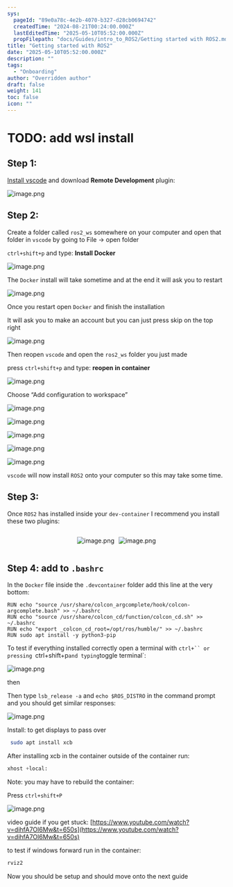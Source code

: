 ```yaml
---
sys:
  pageId: "89e0a78c-4e2b-4070-b327-d28cb0694742"
  createdTime: "2024-08-21T00:24:00.000Z"
  lastEditedTime: "2025-05-10T05:52:00.000Z"
  propFilepath: "docs/Guides/intro_to_ROS2/Getting started with ROS2.md"
title: "Getting started with ROS2"
date: "2025-05-10T05:52:00.000Z"
description: ""
tags:
  - "Onboarding"
author: "Overridden author"
draft: false
weight: 141
toc: false
icon: ""
---
```


# TODO: add wsl install

## Step 1:

[Install vscode](https://code.visualstudio.com/download) and download **Remote Development** plugin:

![image.png](https://prod-files-secure.s3.us-west-2.amazonaws.com/d518164a-d88e-44d1-a4ee-3adb3bd8bce0/efb52993-1881-4a40-b95e-6f020334f022/image.png?X-Amz-Algorithm=AWS4-HMAC-SHA256&X-Amz-Content-Sha256=UNSIGNED-PAYLOAD&X-Amz-Credential=ASIAZI2LB466UQ2TDNSB%2F20250604%2Fus-west-2%2Fs3%2Faws4_request&X-Amz-Date=20250604T170815Z&X-Amz-Expires=3600&X-Amz-Security-Token=IQoJb3JpZ2luX2VjEFgaCXVzLXdlc3QtMiJHMEUCIH8NLbcs1xjeR8SUJ7PeUAMGu4nFxBiIIPtKktfqif5gAiEAphzgIxf9LE58oniH05t90L3sv1zYv7Y3yJi3O5aIMbMq%2FwMIMRAAGgw2Mzc0MjMxODM4MDUiDDyunEjTFkQaGPhw8yrcAyVCW2hwlcar02GSx5k9jZ5WCScybCN%2BEFIw3%2BTe8OraTTHoIdPTzTTe8sCnUARP9u8rDRRfz2lAocQhTDWsiqPJb5BTf2T0IjXIdhWeGikS%2Bw3kPwP6FUUZOXLJYjdikNSs%2FiMqxWWxIxK5V82H%2FCfMWidtPdRFptX8QrU1f8sreB3ZzDBzRmWdOTLtgk02VNNtvSVzceV8n%2F%2F1PrQ16kebUBoO3SjfEoO5pyGvTbF7olWZBqhLix7aGEyvA%2BjNlO7Ildr6joYmm%2BhOyhLyRf2o%2BNxn4U4wMlddUKjT0RFbkk1U5YIkimGt%2FiPfUkN0MsXyoMKwYE0u90IvI%2B3Eha3UkV1FatgBMXGKhYjdJdq%2B7iMBmn%2FzuUw%2FsD2v95kNfuSrEpIQnlnQFRPVHE7ZAbC9h6HzyZPBkBSLSPehJ7njy8Wl0BzmtU93Azc2%2BzUohpfg23kXk3tXa6Jf0mJWQqxHa59FwQ49pBz5aAAVmb9%2FgBSphOddU2EgVllFxzzP%2BwOHRQD2QMwS3oEJreDmf2mKCGnObo0FsByVkRBSg5dkNyDbdjZRfIHTYTF4gPXJIUmdF6zRRndWyH4PqOn6gTl%2BB3C%2BTrzWmrEhvhs%2BhK%2BxkOWj6IHatOMZ%2F5flMJDegcIGOqUBMTBPcyN7T4ht3ELkVu4MrTUeBA9PHxrbOyEIB0JqUDXcC7Aj3WFPlRxfV9bNWEASpV3Us%2Fkvr2PQeki8ySXdzY8fAg6VnNPAHklOoNvLiQU2in1%2BFuSt2KQMIfh7djb9CLelNzSAIXl6vdpoHkYAuGN%2BlsvcF2XsTdm055sfGkATJvaogoxZfebPq7Cj25lukIJFYqicZADJ8xbKUgBJOiFb8bqJ&X-Amz-Signature=32fde906d588688b7bf28b9598a31cd705e7dff449f33818a8a9d11414768c4e&X-Amz-SignedHeaders=host&x-id=GetObject)

## Step 2:

Create a folder called `ros2_ws` somewhere on your computer and open that folder in `vscode` by going to File → open folder 

`ctrl+shift+p` and type: **Install Docker**

![image.png](https://prod-files-secure.s3.us-west-2.amazonaws.com/d518164a-d88e-44d1-a4ee-3adb3bd8bce0/2269dc0e-1cd5-47ff-bceb-c04ad9b2eab0/image.png?X-Amz-Algorithm=AWS4-HMAC-SHA256&X-Amz-Content-Sha256=UNSIGNED-PAYLOAD&X-Amz-Credential=ASIAZI2LB466UQ2TDNSB%2F20250604%2Fus-west-2%2Fs3%2Faws4_request&X-Amz-Date=20250604T170815Z&X-Amz-Expires=3600&X-Amz-Security-Token=IQoJb3JpZ2luX2VjEFgaCXVzLXdlc3QtMiJHMEUCIH8NLbcs1xjeR8SUJ7PeUAMGu4nFxBiIIPtKktfqif5gAiEAphzgIxf9LE58oniH05t90L3sv1zYv7Y3yJi3O5aIMbMq%2FwMIMRAAGgw2Mzc0MjMxODM4MDUiDDyunEjTFkQaGPhw8yrcAyVCW2hwlcar02GSx5k9jZ5WCScybCN%2BEFIw3%2BTe8OraTTHoIdPTzTTe8sCnUARP9u8rDRRfz2lAocQhTDWsiqPJb5BTf2T0IjXIdhWeGikS%2Bw3kPwP6FUUZOXLJYjdikNSs%2FiMqxWWxIxK5V82H%2FCfMWidtPdRFptX8QrU1f8sreB3ZzDBzRmWdOTLtgk02VNNtvSVzceV8n%2F%2F1PrQ16kebUBoO3SjfEoO5pyGvTbF7olWZBqhLix7aGEyvA%2BjNlO7Ildr6joYmm%2BhOyhLyRf2o%2BNxn4U4wMlddUKjT0RFbkk1U5YIkimGt%2FiPfUkN0MsXyoMKwYE0u90IvI%2B3Eha3UkV1FatgBMXGKhYjdJdq%2B7iMBmn%2FzuUw%2FsD2v95kNfuSrEpIQnlnQFRPVHE7ZAbC9h6HzyZPBkBSLSPehJ7njy8Wl0BzmtU93Azc2%2BzUohpfg23kXk3tXa6Jf0mJWQqxHa59FwQ49pBz5aAAVmb9%2FgBSphOddU2EgVllFxzzP%2BwOHRQD2QMwS3oEJreDmf2mKCGnObo0FsByVkRBSg5dkNyDbdjZRfIHTYTF4gPXJIUmdF6zRRndWyH4PqOn6gTl%2BB3C%2BTrzWmrEhvhs%2BhK%2BxkOWj6IHatOMZ%2F5flMJDegcIGOqUBMTBPcyN7T4ht3ELkVu4MrTUeBA9PHxrbOyEIB0JqUDXcC7Aj3WFPlRxfV9bNWEASpV3Us%2Fkvr2PQeki8ySXdzY8fAg6VnNPAHklOoNvLiQU2in1%2BFuSt2KQMIfh7djb9CLelNzSAIXl6vdpoHkYAuGN%2BlsvcF2XsTdm055sfGkATJvaogoxZfebPq7Cj25lukIJFYqicZADJ8xbKUgBJOiFb8bqJ&X-Amz-Signature=c5059ec06a4aa754db443f948a19d0155ebc4469db95a22102cc2ca4e3e35332&X-Amz-SignedHeaders=host&x-id=GetObject)

The `Docker` install will take sometime and at the end it will ask you to restart

![image.png](https://prod-files-secure.s3.us-west-2.amazonaws.com/d518164a-d88e-44d1-a4ee-3adb3bd8bce0/ed233f78-be33-4b1f-b89c-9c346c0e961e/image.png?X-Amz-Algorithm=AWS4-HMAC-SHA256&X-Amz-Content-Sha256=UNSIGNED-PAYLOAD&X-Amz-Credential=ASIAZI2LB466UQ2TDNSB%2F20250604%2Fus-west-2%2Fs3%2Faws4_request&X-Amz-Date=20250604T170815Z&X-Amz-Expires=3600&X-Amz-Security-Token=IQoJb3JpZ2luX2VjEFgaCXVzLXdlc3QtMiJHMEUCIH8NLbcs1xjeR8SUJ7PeUAMGu4nFxBiIIPtKktfqif5gAiEAphzgIxf9LE58oniH05t90L3sv1zYv7Y3yJi3O5aIMbMq%2FwMIMRAAGgw2Mzc0MjMxODM4MDUiDDyunEjTFkQaGPhw8yrcAyVCW2hwlcar02GSx5k9jZ5WCScybCN%2BEFIw3%2BTe8OraTTHoIdPTzTTe8sCnUARP9u8rDRRfz2lAocQhTDWsiqPJb5BTf2T0IjXIdhWeGikS%2Bw3kPwP6FUUZOXLJYjdikNSs%2FiMqxWWxIxK5V82H%2FCfMWidtPdRFptX8QrU1f8sreB3ZzDBzRmWdOTLtgk02VNNtvSVzceV8n%2F%2F1PrQ16kebUBoO3SjfEoO5pyGvTbF7olWZBqhLix7aGEyvA%2BjNlO7Ildr6joYmm%2BhOyhLyRf2o%2BNxn4U4wMlddUKjT0RFbkk1U5YIkimGt%2FiPfUkN0MsXyoMKwYE0u90IvI%2B3Eha3UkV1FatgBMXGKhYjdJdq%2B7iMBmn%2FzuUw%2FsD2v95kNfuSrEpIQnlnQFRPVHE7ZAbC9h6HzyZPBkBSLSPehJ7njy8Wl0BzmtU93Azc2%2BzUohpfg23kXk3tXa6Jf0mJWQqxHa59FwQ49pBz5aAAVmb9%2FgBSphOddU2EgVllFxzzP%2BwOHRQD2QMwS3oEJreDmf2mKCGnObo0FsByVkRBSg5dkNyDbdjZRfIHTYTF4gPXJIUmdF6zRRndWyH4PqOn6gTl%2BB3C%2BTrzWmrEhvhs%2BhK%2BxkOWj6IHatOMZ%2F5flMJDegcIGOqUBMTBPcyN7T4ht3ELkVu4MrTUeBA9PHxrbOyEIB0JqUDXcC7Aj3WFPlRxfV9bNWEASpV3Us%2Fkvr2PQeki8ySXdzY8fAg6VnNPAHklOoNvLiQU2in1%2BFuSt2KQMIfh7djb9CLelNzSAIXl6vdpoHkYAuGN%2BlsvcF2XsTdm055sfGkATJvaogoxZfebPq7Cj25lukIJFYqicZADJ8xbKUgBJOiFb8bqJ&X-Amz-Signature=6f06122b805b95c7d4512ac249b75f584619ee3e09c91f53d2c7f99bc65cf7cd&X-Amz-SignedHeaders=host&x-id=GetObject)

Once you restart open `Docker` and finish the installation

It will ask you to make an account but you can just press skip on the top right

![image.png](https://prod-files-secure.s3.us-west-2.amazonaws.com/d518164a-d88e-44d1-a4ee-3adb3bd8bce0/21010ad9-1659-4fd9-9f59-9932a09b2a3d/image.png?X-Amz-Algorithm=AWS4-HMAC-SHA256&X-Amz-Content-Sha256=UNSIGNED-PAYLOAD&X-Amz-Credential=ASIAZI2LB466UQ2TDNSB%2F20250604%2Fus-west-2%2Fs3%2Faws4_request&X-Amz-Date=20250604T170815Z&X-Amz-Expires=3600&X-Amz-Security-Token=IQoJb3JpZ2luX2VjEFgaCXVzLXdlc3QtMiJHMEUCIH8NLbcs1xjeR8SUJ7PeUAMGu4nFxBiIIPtKktfqif5gAiEAphzgIxf9LE58oniH05t90L3sv1zYv7Y3yJi3O5aIMbMq%2FwMIMRAAGgw2Mzc0MjMxODM4MDUiDDyunEjTFkQaGPhw8yrcAyVCW2hwlcar02GSx5k9jZ5WCScybCN%2BEFIw3%2BTe8OraTTHoIdPTzTTe8sCnUARP9u8rDRRfz2lAocQhTDWsiqPJb5BTf2T0IjXIdhWeGikS%2Bw3kPwP6FUUZOXLJYjdikNSs%2FiMqxWWxIxK5V82H%2FCfMWidtPdRFptX8QrU1f8sreB3ZzDBzRmWdOTLtgk02VNNtvSVzceV8n%2F%2F1PrQ16kebUBoO3SjfEoO5pyGvTbF7olWZBqhLix7aGEyvA%2BjNlO7Ildr6joYmm%2BhOyhLyRf2o%2BNxn4U4wMlddUKjT0RFbkk1U5YIkimGt%2FiPfUkN0MsXyoMKwYE0u90IvI%2B3Eha3UkV1FatgBMXGKhYjdJdq%2B7iMBmn%2FzuUw%2FsD2v95kNfuSrEpIQnlnQFRPVHE7ZAbC9h6HzyZPBkBSLSPehJ7njy8Wl0BzmtU93Azc2%2BzUohpfg23kXk3tXa6Jf0mJWQqxHa59FwQ49pBz5aAAVmb9%2FgBSphOddU2EgVllFxzzP%2BwOHRQD2QMwS3oEJreDmf2mKCGnObo0FsByVkRBSg5dkNyDbdjZRfIHTYTF4gPXJIUmdF6zRRndWyH4PqOn6gTl%2BB3C%2BTrzWmrEhvhs%2BhK%2BxkOWj6IHatOMZ%2F5flMJDegcIGOqUBMTBPcyN7T4ht3ELkVu4MrTUeBA9PHxrbOyEIB0JqUDXcC7Aj3WFPlRxfV9bNWEASpV3Us%2Fkvr2PQeki8ySXdzY8fAg6VnNPAHklOoNvLiQU2in1%2BFuSt2KQMIfh7djb9CLelNzSAIXl6vdpoHkYAuGN%2BlsvcF2XsTdm055sfGkATJvaogoxZfebPq7Cj25lukIJFYqicZADJ8xbKUgBJOiFb8bqJ&X-Amz-Signature=f8682f53517233f53295c90f3b4d949aa19a583827a2099e612d883d6ed57145&X-Amz-SignedHeaders=host&x-id=GetObject)

Then reopen `vscode` and open the `ros2_ws` folder you just made

press `ctrl+shift+p` and type: **reopen in container**

![image.png](https://prod-files-secure.s3.us-west-2.amazonaws.com/d518164a-d88e-44d1-a4ee-3adb3bd8bce0/4e93b8c2-41ad-488c-8095-c74205196118/image.png?X-Amz-Algorithm=AWS4-HMAC-SHA256&X-Amz-Content-Sha256=UNSIGNED-PAYLOAD&X-Amz-Credential=ASIAZI2LB466UQ2TDNSB%2F20250604%2Fus-west-2%2Fs3%2Faws4_request&X-Amz-Date=20250604T170815Z&X-Amz-Expires=3600&X-Amz-Security-Token=IQoJb3JpZ2luX2VjEFgaCXVzLXdlc3QtMiJHMEUCIH8NLbcs1xjeR8SUJ7PeUAMGu4nFxBiIIPtKktfqif5gAiEAphzgIxf9LE58oniH05t90L3sv1zYv7Y3yJi3O5aIMbMq%2FwMIMRAAGgw2Mzc0MjMxODM4MDUiDDyunEjTFkQaGPhw8yrcAyVCW2hwlcar02GSx5k9jZ5WCScybCN%2BEFIw3%2BTe8OraTTHoIdPTzTTe8sCnUARP9u8rDRRfz2lAocQhTDWsiqPJb5BTf2T0IjXIdhWeGikS%2Bw3kPwP6FUUZOXLJYjdikNSs%2FiMqxWWxIxK5V82H%2FCfMWidtPdRFptX8QrU1f8sreB3ZzDBzRmWdOTLtgk02VNNtvSVzceV8n%2F%2F1PrQ16kebUBoO3SjfEoO5pyGvTbF7olWZBqhLix7aGEyvA%2BjNlO7Ildr6joYmm%2BhOyhLyRf2o%2BNxn4U4wMlddUKjT0RFbkk1U5YIkimGt%2FiPfUkN0MsXyoMKwYE0u90IvI%2B3Eha3UkV1FatgBMXGKhYjdJdq%2B7iMBmn%2FzuUw%2FsD2v95kNfuSrEpIQnlnQFRPVHE7ZAbC9h6HzyZPBkBSLSPehJ7njy8Wl0BzmtU93Azc2%2BzUohpfg23kXk3tXa6Jf0mJWQqxHa59FwQ49pBz5aAAVmb9%2FgBSphOddU2EgVllFxzzP%2BwOHRQD2QMwS3oEJreDmf2mKCGnObo0FsByVkRBSg5dkNyDbdjZRfIHTYTF4gPXJIUmdF6zRRndWyH4PqOn6gTl%2BB3C%2BTrzWmrEhvhs%2BhK%2BxkOWj6IHatOMZ%2F5flMJDegcIGOqUBMTBPcyN7T4ht3ELkVu4MrTUeBA9PHxrbOyEIB0JqUDXcC7Aj3WFPlRxfV9bNWEASpV3Us%2Fkvr2PQeki8ySXdzY8fAg6VnNPAHklOoNvLiQU2in1%2BFuSt2KQMIfh7djb9CLelNzSAIXl6vdpoHkYAuGN%2BlsvcF2XsTdm055sfGkATJvaogoxZfebPq7Cj25lukIJFYqicZADJ8xbKUgBJOiFb8bqJ&X-Amz-Signature=68d4ae58dc3421f02016662be3dc6d31d7dd1dd00c6281143d84f34d0e8a1772&X-Amz-SignedHeaders=host&x-id=GetObject)

Choose “Add configuration to workspace”

![image.png](https://prod-files-secure.s3.us-west-2.amazonaws.com/d518164a-d88e-44d1-a4ee-3adb3bd8bce0/9560b282-5060-4989-ba37-97e7b2c22476/image.png?X-Amz-Algorithm=AWS4-HMAC-SHA256&X-Amz-Content-Sha256=UNSIGNED-PAYLOAD&X-Amz-Credential=ASIAZI2LB466UQ2TDNSB%2F20250604%2Fus-west-2%2Fs3%2Faws4_request&X-Amz-Date=20250604T170815Z&X-Amz-Expires=3600&X-Amz-Security-Token=IQoJb3JpZ2luX2VjEFgaCXVzLXdlc3QtMiJHMEUCIH8NLbcs1xjeR8SUJ7PeUAMGu4nFxBiIIPtKktfqif5gAiEAphzgIxf9LE58oniH05t90L3sv1zYv7Y3yJi3O5aIMbMq%2FwMIMRAAGgw2Mzc0MjMxODM4MDUiDDyunEjTFkQaGPhw8yrcAyVCW2hwlcar02GSx5k9jZ5WCScybCN%2BEFIw3%2BTe8OraTTHoIdPTzTTe8sCnUARP9u8rDRRfz2lAocQhTDWsiqPJb5BTf2T0IjXIdhWeGikS%2Bw3kPwP6FUUZOXLJYjdikNSs%2FiMqxWWxIxK5V82H%2FCfMWidtPdRFptX8QrU1f8sreB3ZzDBzRmWdOTLtgk02VNNtvSVzceV8n%2F%2F1PrQ16kebUBoO3SjfEoO5pyGvTbF7olWZBqhLix7aGEyvA%2BjNlO7Ildr6joYmm%2BhOyhLyRf2o%2BNxn4U4wMlddUKjT0RFbkk1U5YIkimGt%2FiPfUkN0MsXyoMKwYE0u90IvI%2B3Eha3UkV1FatgBMXGKhYjdJdq%2B7iMBmn%2FzuUw%2FsD2v95kNfuSrEpIQnlnQFRPVHE7ZAbC9h6HzyZPBkBSLSPehJ7njy8Wl0BzmtU93Azc2%2BzUohpfg23kXk3tXa6Jf0mJWQqxHa59FwQ49pBz5aAAVmb9%2FgBSphOddU2EgVllFxzzP%2BwOHRQD2QMwS3oEJreDmf2mKCGnObo0FsByVkRBSg5dkNyDbdjZRfIHTYTF4gPXJIUmdF6zRRndWyH4PqOn6gTl%2BB3C%2BTrzWmrEhvhs%2BhK%2BxkOWj6IHatOMZ%2F5flMJDegcIGOqUBMTBPcyN7T4ht3ELkVu4MrTUeBA9PHxrbOyEIB0JqUDXcC7Aj3WFPlRxfV9bNWEASpV3Us%2Fkvr2PQeki8ySXdzY8fAg6VnNPAHklOoNvLiQU2in1%2BFuSt2KQMIfh7djb9CLelNzSAIXl6vdpoHkYAuGN%2BlsvcF2XsTdm055sfGkATJvaogoxZfebPq7Cj25lukIJFYqicZADJ8xbKUgBJOiFb8bqJ&X-Amz-Signature=22cbe8983ac737f04f9678441668a0afdb5e50c00ac733fab74c4370d2935cbc&X-Amz-SignedHeaders=host&x-id=GetObject)

![image.png](https://prod-files-secure.s3.us-west-2.amazonaws.com/d518164a-d88e-44d1-a4ee-3adb3bd8bce0/2ee63f81-886b-48e8-a553-dc6e5eac99e4/image.png?X-Amz-Algorithm=AWS4-HMAC-SHA256&X-Amz-Content-Sha256=UNSIGNED-PAYLOAD&X-Amz-Credential=ASIAZI2LB466UQ2TDNSB%2F20250604%2Fus-west-2%2Fs3%2Faws4_request&X-Amz-Date=20250604T170815Z&X-Amz-Expires=3600&X-Amz-Security-Token=IQoJb3JpZ2luX2VjEFgaCXVzLXdlc3QtMiJHMEUCIH8NLbcs1xjeR8SUJ7PeUAMGu4nFxBiIIPtKktfqif5gAiEAphzgIxf9LE58oniH05t90L3sv1zYv7Y3yJi3O5aIMbMq%2FwMIMRAAGgw2Mzc0MjMxODM4MDUiDDyunEjTFkQaGPhw8yrcAyVCW2hwlcar02GSx5k9jZ5WCScybCN%2BEFIw3%2BTe8OraTTHoIdPTzTTe8sCnUARP9u8rDRRfz2lAocQhTDWsiqPJb5BTf2T0IjXIdhWeGikS%2Bw3kPwP6FUUZOXLJYjdikNSs%2FiMqxWWxIxK5V82H%2FCfMWidtPdRFptX8QrU1f8sreB3ZzDBzRmWdOTLtgk02VNNtvSVzceV8n%2F%2F1PrQ16kebUBoO3SjfEoO5pyGvTbF7olWZBqhLix7aGEyvA%2BjNlO7Ildr6joYmm%2BhOyhLyRf2o%2BNxn4U4wMlddUKjT0RFbkk1U5YIkimGt%2FiPfUkN0MsXyoMKwYE0u90IvI%2B3Eha3UkV1FatgBMXGKhYjdJdq%2B7iMBmn%2FzuUw%2FsD2v95kNfuSrEpIQnlnQFRPVHE7ZAbC9h6HzyZPBkBSLSPehJ7njy8Wl0BzmtU93Azc2%2BzUohpfg23kXk3tXa6Jf0mJWQqxHa59FwQ49pBz5aAAVmb9%2FgBSphOddU2EgVllFxzzP%2BwOHRQD2QMwS3oEJreDmf2mKCGnObo0FsByVkRBSg5dkNyDbdjZRfIHTYTF4gPXJIUmdF6zRRndWyH4PqOn6gTl%2BB3C%2BTrzWmrEhvhs%2BhK%2BxkOWj6IHatOMZ%2F5flMJDegcIGOqUBMTBPcyN7T4ht3ELkVu4MrTUeBA9PHxrbOyEIB0JqUDXcC7Aj3WFPlRxfV9bNWEASpV3Us%2Fkvr2PQeki8ySXdzY8fAg6VnNPAHklOoNvLiQU2in1%2BFuSt2KQMIfh7djb9CLelNzSAIXl6vdpoHkYAuGN%2BlsvcF2XsTdm055sfGkATJvaogoxZfebPq7Cj25lukIJFYqicZADJ8xbKUgBJOiFb8bqJ&X-Amz-Signature=8242c2a036e8124c0b3f1ce192314834949be7c0efa39bbc61eadacb19201e5f&X-Amz-SignedHeaders=host&x-id=GetObject)

![image.png](https://prod-files-secure.s3.us-west-2.amazonaws.com/d518164a-d88e-44d1-a4ee-3adb3bd8bce0/ae1580b2-b048-407e-aed9-b584224a7a04/image.png?X-Amz-Algorithm=AWS4-HMAC-SHA256&X-Amz-Content-Sha256=UNSIGNED-PAYLOAD&X-Amz-Credential=ASIAZI2LB466UQ2TDNSB%2F20250604%2Fus-west-2%2Fs3%2Faws4_request&X-Amz-Date=20250604T170815Z&X-Amz-Expires=3600&X-Amz-Security-Token=IQoJb3JpZ2luX2VjEFgaCXVzLXdlc3QtMiJHMEUCIH8NLbcs1xjeR8SUJ7PeUAMGu4nFxBiIIPtKktfqif5gAiEAphzgIxf9LE58oniH05t90L3sv1zYv7Y3yJi3O5aIMbMq%2FwMIMRAAGgw2Mzc0MjMxODM4MDUiDDyunEjTFkQaGPhw8yrcAyVCW2hwlcar02GSx5k9jZ5WCScybCN%2BEFIw3%2BTe8OraTTHoIdPTzTTe8sCnUARP9u8rDRRfz2lAocQhTDWsiqPJb5BTf2T0IjXIdhWeGikS%2Bw3kPwP6FUUZOXLJYjdikNSs%2FiMqxWWxIxK5V82H%2FCfMWidtPdRFptX8QrU1f8sreB3ZzDBzRmWdOTLtgk02VNNtvSVzceV8n%2F%2F1PrQ16kebUBoO3SjfEoO5pyGvTbF7olWZBqhLix7aGEyvA%2BjNlO7Ildr6joYmm%2BhOyhLyRf2o%2BNxn4U4wMlddUKjT0RFbkk1U5YIkimGt%2FiPfUkN0MsXyoMKwYE0u90IvI%2B3Eha3UkV1FatgBMXGKhYjdJdq%2B7iMBmn%2FzuUw%2FsD2v95kNfuSrEpIQnlnQFRPVHE7ZAbC9h6HzyZPBkBSLSPehJ7njy8Wl0BzmtU93Azc2%2BzUohpfg23kXk3tXa6Jf0mJWQqxHa59FwQ49pBz5aAAVmb9%2FgBSphOddU2EgVllFxzzP%2BwOHRQD2QMwS3oEJreDmf2mKCGnObo0FsByVkRBSg5dkNyDbdjZRfIHTYTF4gPXJIUmdF6zRRndWyH4PqOn6gTl%2BB3C%2BTrzWmrEhvhs%2BhK%2BxkOWj6IHatOMZ%2F5flMJDegcIGOqUBMTBPcyN7T4ht3ELkVu4MrTUeBA9PHxrbOyEIB0JqUDXcC7Aj3WFPlRxfV9bNWEASpV3Us%2Fkvr2PQeki8ySXdzY8fAg6VnNPAHklOoNvLiQU2in1%2BFuSt2KQMIfh7djb9CLelNzSAIXl6vdpoHkYAuGN%2BlsvcF2XsTdm055sfGkATJvaogoxZfebPq7Cj25lukIJFYqicZADJ8xbKUgBJOiFb8bqJ&X-Amz-Signature=152ebfeb143abf978a3bc9942a5ffe113b6f6d456ef3f5f4073c3aa6343a2b79&X-Amz-SignedHeaders=host&x-id=GetObject)

![image.png](https://prod-files-secure.s3.us-west-2.amazonaws.com/d518164a-d88e-44d1-a4ee-3adb3bd8bce0/53255b28-f75e-430f-b9e3-c0ac8577e42b/image.png?X-Amz-Algorithm=AWS4-HMAC-SHA256&X-Amz-Content-Sha256=UNSIGNED-PAYLOAD&X-Amz-Credential=ASIAZI2LB466UQ2TDNSB%2F20250604%2Fus-west-2%2Fs3%2Faws4_request&X-Amz-Date=20250604T170815Z&X-Amz-Expires=3600&X-Amz-Security-Token=IQoJb3JpZ2luX2VjEFgaCXVzLXdlc3QtMiJHMEUCIH8NLbcs1xjeR8SUJ7PeUAMGu4nFxBiIIPtKktfqif5gAiEAphzgIxf9LE58oniH05t90L3sv1zYv7Y3yJi3O5aIMbMq%2FwMIMRAAGgw2Mzc0MjMxODM4MDUiDDyunEjTFkQaGPhw8yrcAyVCW2hwlcar02GSx5k9jZ5WCScybCN%2BEFIw3%2BTe8OraTTHoIdPTzTTe8sCnUARP9u8rDRRfz2lAocQhTDWsiqPJb5BTf2T0IjXIdhWeGikS%2Bw3kPwP6FUUZOXLJYjdikNSs%2FiMqxWWxIxK5V82H%2FCfMWidtPdRFptX8QrU1f8sreB3ZzDBzRmWdOTLtgk02VNNtvSVzceV8n%2F%2F1PrQ16kebUBoO3SjfEoO5pyGvTbF7olWZBqhLix7aGEyvA%2BjNlO7Ildr6joYmm%2BhOyhLyRf2o%2BNxn4U4wMlddUKjT0RFbkk1U5YIkimGt%2FiPfUkN0MsXyoMKwYE0u90IvI%2B3Eha3UkV1FatgBMXGKhYjdJdq%2B7iMBmn%2FzuUw%2FsD2v95kNfuSrEpIQnlnQFRPVHE7ZAbC9h6HzyZPBkBSLSPehJ7njy8Wl0BzmtU93Azc2%2BzUohpfg23kXk3tXa6Jf0mJWQqxHa59FwQ49pBz5aAAVmb9%2FgBSphOddU2EgVllFxzzP%2BwOHRQD2QMwS3oEJreDmf2mKCGnObo0FsByVkRBSg5dkNyDbdjZRfIHTYTF4gPXJIUmdF6zRRndWyH4PqOn6gTl%2BB3C%2BTrzWmrEhvhs%2BhK%2BxkOWj6IHatOMZ%2F5flMJDegcIGOqUBMTBPcyN7T4ht3ELkVu4MrTUeBA9PHxrbOyEIB0JqUDXcC7Aj3WFPlRxfV9bNWEASpV3Us%2Fkvr2PQeki8ySXdzY8fAg6VnNPAHklOoNvLiQU2in1%2BFuSt2KQMIfh7djb9CLelNzSAIXl6vdpoHkYAuGN%2BlsvcF2XsTdm055sfGkATJvaogoxZfebPq7Cj25lukIJFYqicZADJ8xbKUgBJOiFb8bqJ&X-Amz-Signature=b5cd969f2fc6898df324f284dce1e6f1cb1bbfc28d05d8da5922f421a94570e2&X-Amz-SignedHeaders=host&x-id=GetObject)

![image.png](https://prod-files-secure.s3.us-west-2.amazonaws.com/d518164a-d88e-44d1-a4ee-3adb3bd8bce0/7c562767-5af9-4ffb-97d1-327bcdf4ee00/image.png?X-Amz-Algorithm=AWS4-HMAC-SHA256&X-Amz-Content-Sha256=UNSIGNED-PAYLOAD&X-Amz-Credential=ASIAZI2LB466UQ2TDNSB%2F20250604%2Fus-west-2%2Fs3%2Faws4_request&X-Amz-Date=20250604T170815Z&X-Amz-Expires=3600&X-Amz-Security-Token=IQoJb3JpZ2luX2VjEFgaCXVzLXdlc3QtMiJHMEUCIH8NLbcs1xjeR8SUJ7PeUAMGu4nFxBiIIPtKktfqif5gAiEAphzgIxf9LE58oniH05t90L3sv1zYv7Y3yJi3O5aIMbMq%2FwMIMRAAGgw2Mzc0MjMxODM4MDUiDDyunEjTFkQaGPhw8yrcAyVCW2hwlcar02GSx5k9jZ5WCScybCN%2BEFIw3%2BTe8OraTTHoIdPTzTTe8sCnUARP9u8rDRRfz2lAocQhTDWsiqPJb5BTf2T0IjXIdhWeGikS%2Bw3kPwP6FUUZOXLJYjdikNSs%2FiMqxWWxIxK5V82H%2FCfMWidtPdRFptX8QrU1f8sreB3ZzDBzRmWdOTLtgk02VNNtvSVzceV8n%2F%2F1PrQ16kebUBoO3SjfEoO5pyGvTbF7olWZBqhLix7aGEyvA%2BjNlO7Ildr6joYmm%2BhOyhLyRf2o%2BNxn4U4wMlddUKjT0RFbkk1U5YIkimGt%2FiPfUkN0MsXyoMKwYE0u90IvI%2B3Eha3UkV1FatgBMXGKhYjdJdq%2B7iMBmn%2FzuUw%2FsD2v95kNfuSrEpIQnlnQFRPVHE7ZAbC9h6HzyZPBkBSLSPehJ7njy8Wl0BzmtU93Azc2%2BzUohpfg23kXk3tXa6Jf0mJWQqxHa59FwQ49pBz5aAAVmb9%2FgBSphOddU2EgVllFxzzP%2BwOHRQD2QMwS3oEJreDmf2mKCGnObo0FsByVkRBSg5dkNyDbdjZRfIHTYTF4gPXJIUmdF6zRRndWyH4PqOn6gTl%2BB3C%2BTrzWmrEhvhs%2BhK%2BxkOWj6IHatOMZ%2F5flMJDegcIGOqUBMTBPcyN7T4ht3ELkVu4MrTUeBA9PHxrbOyEIB0JqUDXcC7Aj3WFPlRxfV9bNWEASpV3Us%2Fkvr2PQeki8ySXdzY8fAg6VnNPAHklOoNvLiQU2in1%2BFuSt2KQMIfh7djb9CLelNzSAIXl6vdpoHkYAuGN%2BlsvcF2XsTdm055sfGkATJvaogoxZfebPq7Cj25lukIJFYqicZADJ8xbKUgBJOiFb8bqJ&X-Amz-Signature=179961ed43cd809a7590ee03a0f2a2763045a8b7bc89598a05afe03637e63777&X-Amz-SignedHeaders=host&x-id=GetObject)

`vscode` will now install `ROS2` onto your computer so this may take some time.

## Step 3:

Once `ROS2` has installed inside your `dev-container` I recommend you install these two plugins:

<div style="display: flex;flex-direction: row; column-gap:10px; max-width: 630px;justify-content: center;">
<div>

![image.png](https://prod-files-secure.s3.us-west-2.amazonaws.com/d518164a-d88e-44d1-a4ee-3adb3bd8bce0/3fc3d550-5a54-4ba1-ba6b-faa01cdb7369/image.png?X-Amz-Algorithm=AWS4-HMAC-SHA256&X-Amz-Content-Sha256=UNSIGNED-PAYLOAD&X-Amz-Credential=ASIAZI2LB466X2Y2VZP2%2F20250604%2Fus-west-2%2Fs3%2Faws4_request&X-Amz-Date=20250604T170820Z&X-Amz-Expires=3600&X-Amz-Security-Token=IQoJb3JpZ2luX2VjEFgaCXVzLXdlc3QtMiJGMEQCICMgShBBX5wTPeDALBoEUw73FboYm07k7uBHMF%2FY5cHkAiAagV%2FT3J1FDPSU%2F3LZ0GnGFZ%2BYgddWP%2BwE6JzauLmj%2Bir%2FAwgxEAAaDDYzNzQyMzE4MzgwNSIMuEEiPhsyI8cuoL6SKtwDvRSX%2BzoRTAC1X8aqgbcvRs6f8RD1dJCcknDfJaSLFmNUiFl%2FQhFZnT3VKDzigmTUxzXpCNUmflYQ7jYEzbk9rRnQZZguzaCExpg49Z4XKF41lltHJJLm4auU1ZzzPhfp6PQOvr1F5LdeTr%2FCnsOxFW9nX2C%2BRWoTG1LvP60kU9njiBqWeqNKXPlcLzkEuPmPZO0REV3HImnq7sUgcJVMkKsTHbiwsP1%2BvTUBcpIiJsYk05jmujEO%2Ff3GJtGZhVhVkYQQqV9RkSOdxX7hVMwjPcggJEu5mqjHy0DQHOkwYikftOnOSevLQLKSOxEB1%2Fnl2fUYqukac3kLOKop39FBeaUultfQmmTx%2FDdjXks88DfU3BF92q0q0FrbVgBA%2F3%2FCeS3qi3zeQz8Ep%2FGsIdvATP3NUXG0MjVKDpzTcOOROUCcZaXp3TdPJ0%2Fax7awuX4YOthC8suBlLL4MnyCohowZ5guFZAHFVDXoHVm3XniXMeOe2Z43jyHxNOaFeOPJARdBfHuL9EWfcwkKkuMR4bW%2FG9C%2BHhSJMovDxnAFPLKM9IfYL3IBMnQai3qMkxUkbK0Z443%2F69dYbMWGNE4cYjDzSWmxRzU%2BFEdhI89d0kGybE%2FPuq6UCiJv8ovU%2FQwqd6BwgY6pgFxcrAevGa3PIyZlXjVWUknq2oankNsDKioLnHIxuwmewO4mrWpFuYQtbEj%2BL9jr7CZcPHSIScH%2BWJhV9rD0Vr61AV16uzdzx1jm1RmWMDg0nup9l1f8ZGpN8xsBXXONBB5jpoR7lS9A7hs7Fb7f1N%2BPe4xRsb0wopFuVOb9YlHdjjxeWx1SI%2BmaF05ghSft9QgUE3roFhv5J432v3yH2rsqfmNTIF6&X-Amz-Signature=4b5a7e6674d072c771d8716597abb56e8011600247484f753e23caf8582deba2&X-Amz-SignedHeaders=host&x-id=GetObject)

</div>
<div>

![image.png](https://prod-files-secure.s3.us-west-2.amazonaws.com/d518164a-d88e-44d1-a4ee-3adb3bd8bce0/d994cc66-13c2-4093-a5a3-f84cf4601a82/image.png?X-Amz-Algorithm=AWS4-HMAC-SHA256&X-Amz-Content-Sha256=UNSIGNED-PAYLOAD&X-Amz-Credential=ASIAZI2LB466Y44WCJEK%2F20250604%2Fus-west-2%2Fs3%2Faws4_request&X-Amz-Date=20250604T170821Z&X-Amz-Expires=3600&X-Amz-Security-Token=IQoJb3JpZ2luX2VjEFgaCXVzLXdlc3QtMiJHMEUCIQDqRtLnhepwu99LWD9Fhvk%2BLT2Po3FG9038%2FSu9WNwKqgIgOVTBCR78rb3zgMP0Yao%2BnTQ6knGJAdX9Mqu%2FS2NLzpEq%2FwMIMRAAGgw2Mzc0MjMxODM4MDUiDBi4knQjs0obmY1s2CrcAxXemDND9NtIgekFZYbJskthNMc8%2B4%2Bdm52qcXjpumVqGkJVYvSclMYVywfRbWbIWFqb79TpzJzKB%2BsyUCs08quUpN5A357xZ6F3knUIHobtOjqntJQYB5xKFrDT4MGOYMIFUs%2BLbjHttG510D8cCBzHTSF6TbxSlf28aprnoxDNxgQHSA18i8ETPS6mq533a1%2FoUSjyQGrlBlxQTbhAKuy8Q1H1q7WcHlaghzGhbNU6B1tsXx37nyEeF%2BiEJaQwem6dclLWv0N0%2BpztN%2FN1r8OdVTrZBAqWvTufFqBMVIB1qET7hGK94xESfBVFScTShUGK060MfWAohSTOHaXCHM5SP%2FiX8JLF%2FgB6zkm7pb3l4PSrItf0WyyRJ1GbmFKW2zyh4iEcsXPSteidrLQFf7S9BHqOncERhIlH8BBMVTBLvV1uV6TmScPL9hkujXbw5V4evhWQ34slKf3P4ir6b%2FI4v%2FfwTJzje2EePd3V6xEnV0kjFUxGKn2%2FfvpaOe2yaJhe3G%2BKUjP2vd3YQjHwMxbwQyhSogD0%2B%2F6cg9j%2FpwauOhx6bzp%2FRk1IzJ1FsbadHfTssCfmsLNtXkiDIEyEu6TuYZTFnSGP5dvBkfQigCyr7MBwAMWsiu%2FXaS03MIPfgcIGOqUBQ8EhoSVwNuLRbRVsH%2BxbCSqUnFqlvZ1IyMKKF81wAqMTa4f%2BlMxscY0rGZMVMgNpCxuumNaXX1%2B1M%2Bjg7gHaikFxMfe1oGtEOSKhuQ%2FmX4t0svysC%2F%2BB9T8VT2nEFmjkZGka%2FRlqT5chQaT0Bod0d1BbPuWtrJRMEqOVZrBfilfORiXMrM7L5JiCNb0aH5%2B3qVu4Bj6lJ%2FZV38UsUzbAUfDLViMx&X-Amz-Signature=8cb45fec19fef35f839a345d1fc8c124f610ef0b754b64634112a80b9828fcec&X-Amz-SignedHeaders=host&x-id=GetObject)

</div>
</div>

## Step 4: add to `.bashrc`

In the `Docker` file inside the `.devcontainer` folder add this line at the very bottom: 

```docker
RUN echo "source /usr/share/colcon_argcomplete/hook/colcon-argcomplete.bash" >> ~/.bashrc
RUN echo "source /usr/share/colcon_cd/function/colcon_cd.sh" >> ~/.bashrc
RUN echo "export _colcon_cd_root=/opt/ros/humble/" >> ~/.bashrc
RUN sudo apt install -y python3-pip 
```

To test if everything installed correctly open a terminal with `ctrl+`` or pressing `ctrl+shift+p` and typing `toggle terminal`:

![image.png](https://prod-files-secure.s3.us-west-2.amazonaws.com/d518164a-d88e-44d1-a4ee-3adb3bd8bce0/6a4943d8-b04e-4c02-9a58-775f3384d1a5/image.png?X-Amz-Algorithm=AWS4-HMAC-SHA256&X-Amz-Content-Sha256=UNSIGNED-PAYLOAD&X-Amz-Credential=ASIAZI2LB466UQ2TDNSB%2F20250604%2Fus-west-2%2Fs3%2Faws4_request&X-Amz-Date=20250604T170815Z&X-Amz-Expires=3600&X-Amz-Security-Token=IQoJb3JpZ2luX2VjEFgaCXVzLXdlc3QtMiJHMEUCIH8NLbcs1xjeR8SUJ7PeUAMGu4nFxBiIIPtKktfqif5gAiEAphzgIxf9LE58oniH05t90L3sv1zYv7Y3yJi3O5aIMbMq%2FwMIMRAAGgw2Mzc0MjMxODM4MDUiDDyunEjTFkQaGPhw8yrcAyVCW2hwlcar02GSx5k9jZ5WCScybCN%2BEFIw3%2BTe8OraTTHoIdPTzTTe8sCnUARP9u8rDRRfz2lAocQhTDWsiqPJb5BTf2T0IjXIdhWeGikS%2Bw3kPwP6FUUZOXLJYjdikNSs%2FiMqxWWxIxK5V82H%2FCfMWidtPdRFptX8QrU1f8sreB3ZzDBzRmWdOTLtgk02VNNtvSVzceV8n%2F%2F1PrQ16kebUBoO3SjfEoO5pyGvTbF7olWZBqhLix7aGEyvA%2BjNlO7Ildr6joYmm%2BhOyhLyRf2o%2BNxn4U4wMlddUKjT0RFbkk1U5YIkimGt%2FiPfUkN0MsXyoMKwYE0u90IvI%2B3Eha3UkV1FatgBMXGKhYjdJdq%2B7iMBmn%2FzuUw%2FsD2v95kNfuSrEpIQnlnQFRPVHE7ZAbC9h6HzyZPBkBSLSPehJ7njy8Wl0BzmtU93Azc2%2BzUohpfg23kXk3tXa6Jf0mJWQqxHa59FwQ49pBz5aAAVmb9%2FgBSphOddU2EgVllFxzzP%2BwOHRQD2QMwS3oEJreDmf2mKCGnObo0FsByVkRBSg5dkNyDbdjZRfIHTYTF4gPXJIUmdF6zRRndWyH4PqOn6gTl%2BB3C%2BTrzWmrEhvhs%2BhK%2BxkOWj6IHatOMZ%2F5flMJDegcIGOqUBMTBPcyN7T4ht3ELkVu4MrTUeBA9PHxrbOyEIB0JqUDXcC7Aj3WFPlRxfV9bNWEASpV3Us%2Fkvr2PQeki8ySXdzY8fAg6VnNPAHklOoNvLiQU2in1%2BFuSt2KQMIfh7djb9CLelNzSAIXl6vdpoHkYAuGN%2BlsvcF2XsTdm055sfGkATJvaogoxZfebPq7Cj25lukIJFYqicZADJ8xbKUgBJOiFb8bqJ&X-Amz-Signature=091bda1c308b2a037de7cf56392f1a33ca7597546ba45f6f3f44019eee959706&X-Amz-SignedHeaders=host&x-id=GetObject)

then 

Then type `lsb_release -a` and `echo $ROS_DISTRO` in the command prompt and you should get similar responses:

![image.png](https://prod-files-secure.s3.us-west-2.amazonaws.com/d518164a-d88e-44d1-a4ee-3adb3bd8bce0/3e635dec-a805-4e85-8b9e-d000e5b71a4e/image.png?X-Amz-Algorithm=AWS4-HMAC-SHA256&X-Amz-Content-Sha256=UNSIGNED-PAYLOAD&X-Amz-Credential=ASIAZI2LB466UQ2TDNSB%2F20250604%2Fus-west-2%2Fs3%2Faws4_request&X-Amz-Date=20250604T170815Z&X-Amz-Expires=3600&X-Amz-Security-Token=IQoJb3JpZ2luX2VjEFgaCXVzLXdlc3QtMiJHMEUCIH8NLbcs1xjeR8SUJ7PeUAMGu4nFxBiIIPtKktfqif5gAiEAphzgIxf9LE58oniH05t90L3sv1zYv7Y3yJi3O5aIMbMq%2FwMIMRAAGgw2Mzc0MjMxODM4MDUiDDyunEjTFkQaGPhw8yrcAyVCW2hwlcar02GSx5k9jZ5WCScybCN%2BEFIw3%2BTe8OraTTHoIdPTzTTe8sCnUARP9u8rDRRfz2lAocQhTDWsiqPJb5BTf2T0IjXIdhWeGikS%2Bw3kPwP6FUUZOXLJYjdikNSs%2FiMqxWWxIxK5V82H%2FCfMWidtPdRFptX8QrU1f8sreB3ZzDBzRmWdOTLtgk02VNNtvSVzceV8n%2F%2F1PrQ16kebUBoO3SjfEoO5pyGvTbF7olWZBqhLix7aGEyvA%2BjNlO7Ildr6joYmm%2BhOyhLyRf2o%2BNxn4U4wMlddUKjT0RFbkk1U5YIkimGt%2FiPfUkN0MsXyoMKwYE0u90IvI%2B3Eha3UkV1FatgBMXGKhYjdJdq%2B7iMBmn%2FzuUw%2FsD2v95kNfuSrEpIQnlnQFRPVHE7ZAbC9h6HzyZPBkBSLSPehJ7njy8Wl0BzmtU93Azc2%2BzUohpfg23kXk3tXa6Jf0mJWQqxHa59FwQ49pBz5aAAVmb9%2FgBSphOddU2EgVllFxzzP%2BwOHRQD2QMwS3oEJreDmf2mKCGnObo0FsByVkRBSg5dkNyDbdjZRfIHTYTF4gPXJIUmdF6zRRndWyH4PqOn6gTl%2BB3C%2BTrzWmrEhvhs%2BhK%2BxkOWj6IHatOMZ%2F5flMJDegcIGOqUBMTBPcyN7T4ht3ELkVu4MrTUeBA9PHxrbOyEIB0JqUDXcC7Aj3WFPlRxfV9bNWEASpV3Us%2Fkvr2PQeki8ySXdzY8fAg6VnNPAHklOoNvLiQU2in1%2BFuSt2KQMIfh7djb9CLelNzSAIXl6vdpoHkYAuGN%2BlsvcF2XsTdm055sfGkATJvaogoxZfebPq7Cj25lukIJFYqicZADJ8xbKUgBJOiFb8bqJ&X-Amz-Signature=b4b94dcddf217e172086957dc872812a3378bc6209d70c09ecf2fac9414962a2&X-Amz-SignedHeaders=host&x-id=GetObject)

Install:  to get displays to pass over

```bash
 sudo apt install xcb
```

After installing xcb in the container outside of the container run:

```python
xhost +local:
```

Note: you may have to rebuild the container:

Press `ctrl+shift+P`

![image.png](https://prod-files-secure.s3.us-west-2.amazonaws.com/d518164a-d88e-44d1-a4ee-3adb3bd8bce0/6c2be660-2618-4c38-9c26-53554f7a0b7b/image.png?X-Amz-Algorithm=AWS4-HMAC-SHA256&X-Amz-Content-Sha256=UNSIGNED-PAYLOAD&X-Amz-Credential=ASIAZI2LB466UQ2TDNSB%2F20250604%2Fus-west-2%2Fs3%2Faws4_request&X-Amz-Date=20250604T170815Z&X-Amz-Expires=3600&X-Amz-Security-Token=IQoJb3JpZ2luX2VjEFgaCXVzLXdlc3QtMiJHMEUCIH8NLbcs1xjeR8SUJ7PeUAMGu4nFxBiIIPtKktfqif5gAiEAphzgIxf9LE58oniH05t90L3sv1zYv7Y3yJi3O5aIMbMq%2FwMIMRAAGgw2Mzc0MjMxODM4MDUiDDyunEjTFkQaGPhw8yrcAyVCW2hwlcar02GSx5k9jZ5WCScybCN%2BEFIw3%2BTe8OraTTHoIdPTzTTe8sCnUARP9u8rDRRfz2lAocQhTDWsiqPJb5BTf2T0IjXIdhWeGikS%2Bw3kPwP6FUUZOXLJYjdikNSs%2FiMqxWWxIxK5V82H%2FCfMWidtPdRFptX8QrU1f8sreB3ZzDBzRmWdOTLtgk02VNNtvSVzceV8n%2F%2F1PrQ16kebUBoO3SjfEoO5pyGvTbF7olWZBqhLix7aGEyvA%2BjNlO7Ildr6joYmm%2BhOyhLyRf2o%2BNxn4U4wMlddUKjT0RFbkk1U5YIkimGt%2FiPfUkN0MsXyoMKwYE0u90IvI%2B3Eha3UkV1FatgBMXGKhYjdJdq%2B7iMBmn%2FzuUw%2FsD2v95kNfuSrEpIQnlnQFRPVHE7ZAbC9h6HzyZPBkBSLSPehJ7njy8Wl0BzmtU93Azc2%2BzUohpfg23kXk3tXa6Jf0mJWQqxHa59FwQ49pBz5aAAVmb9%2FgBSphOddU2EgVllFxzzP%2BwOHRQD2QMwS3oEJreDmf2mKCGnObo0FsByVkRBSg5dkNyDbdjZRfIHTYTF4gPXJIUmdF6zRRndWyH4PqOn6gTl%2BB3C%2BTrzWmrEhvhs%2BhK%2BxkOWj6IHatOMZ%2F5flMJDegcIGOqUBMTBPcyN7T4ht3ELkVu4MrTUeBA9PHxrbOyEIB0JqUDXcC7Aj3WFPlRxfV9bNWEASpV3Us%2Fkvr2PQeki8ySXdzY8fAg6VnNPAHklOoNvLiQU2in1%2BFuSt2KQMIfh7djb9CLelNzSAIXl6vdpoHkYAuGN%2BlsvcF2XsTdm055sfGkATJvaogoxZfebPq7Cj25lukIJFYqicZADJ8xbKUgBJOiFb8bqJ&X-Amz-Signature=85e32cce46ae6d0e1c18cb629fee89137c1d9bd44e827ec07930e982ca7a01fa&X-Amz-SignedHeaders=host&x-id=GetObject)

video guide if you get stuck: [https://www.youtube.com/watch?v=dihfA7Ol6Mw&t=650s](https://www.youtube.com/watch?v=dihfA7Ol6Mw&t=650s)

to test if windows forward run in the container:

```bash
rviz2
```

Now you should be setup and should move onto the next guide 
